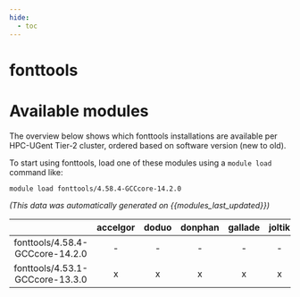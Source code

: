 ```yaml
---
hide:
  - toc
---
```


fonttools
=========

# Available modules


The overview below shows which fonttools installations are available per HPC-UGent Tier-2 cluster, ordered based on software version (new to old).

To start using fonttools, load one of these modules using a `module load` command like:

```shell
module load fonttools/4.58.4-GCCcore-14.2.0
```

*(This data was automatically generated on {{modules_last_updated}})*

| |accelgor|doduo|donphan|gallade|joltik|litleo|shinx|
| :---: | :---: | :---: | :---: | :---: | :---: | :---: | :---: |
|fonttools/4.58.4-GCCcore-14.2.0|-|-|-|-|-|x|x|
|fonttools/4.53.1-GCCcore-13.3.0|x|x|x|x|x|x|x|

